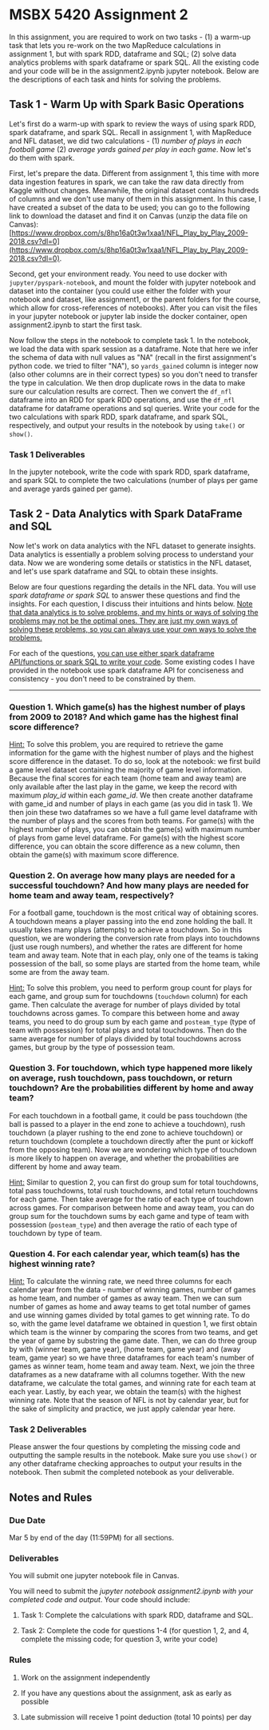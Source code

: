 # MSBX 5420 Assignment 2

In this assignment, you are required to work on two tasks - (1) a warm-up task that lets you re-work on the two MapReduce calculations in assignment 1, but with spark RDD, dataframe and SQL; (2) solve data analytics problems with spark dataframe or spark SQL. All the existing code and your code will be in the assignment2.ipynb jupyter notebook. Below are the descriptions of each task and hints for solving the problems.

## Task 1 - Warm Up with Spark Basic Operations

Let's first do a warm-up with spark to review the ways of using spark RDD, spark dataframe, and spark SQL. Recall in assignment 1, with MapReduce and NFL dataset, we did two calculations - (1) *number of plays in each football game* (2) *average yards gained per play in each game*. Now let's do them with spark.

First, let's prepare the data. Different from assignment 1, this time with more data ingestion features in spark, we can take the raw data directly from Kaggle without changes. Meanwhile, the original dataset contains hundreds of columns and we don't use many of them in this assignment. In this case, I have created a subset of the data to be used; you can go to the following link to download the dataset and find it on Canvas (unzip the data file on Canvas): [https://www.dropbox.com/s/8hp16a0t3w1xaa1/NFL_Play_by_Play_2009-2018.csv?dl=0](https://www.dropbox.com/s/8hp16a0t3w1xaa1/NFL_Play_by_Play_2009-2018.csv?dl=0).

Second, get your environment ready. You need to use docker with `jupyter/pyspark-notebook`, and mount the folder with jupyter notebook and dataset into the container (you could use either the folder with your notebook and dataset, like assignment1, or the parent folders for the course, which allow for cross-references of notebooks). After you can visit the files in your jupyter notebook or jupyter lab inside the docker container, open assignment2.ipynb to start the first task.

Now follow the steps in the notebook to complete task 1. In the notebook, we load the data with spark session as a dataframe. Note that here we infer the schema of data with null values as "NA" (recall in the first assignment's python code. we tried to filter "NA"), so `yards_gained` column is integer now (also other columns are in their correct types) so you don't need to transfer the type in calculation. We then drop duplicate rows in the data to make sure our calculation results are correct. Then we convert the `df_nfl` dataframe into an RDD for spark RDD operations, and use the `df_nfl` dataframe for dataframe operations and sql queries. Write your code for the two calculations with spark RDD, spark dataframe, and spark SQL, respectively, and output your results in the notebook by using `take()` or `show()`.

### Task 1 Deliverables

In the jupyter notebook, write the code with spark RDD, spark dataframe, and spark SQL to complete the two calculations (number of plays per game and average yards gained per game).

## Task 2 - Data Analytics with Spark DataFrame and SQL

Now let's work on data analytics with the NFL dataset to generate insights. Data analytics is essentially a problem solving process to understand your data. Now we are wondering some details or statistics in the NFL dataset, and let's use spark dataframe and SQL to obtain these insights.

Below are four questions regarding the details in the NFL data. You will use *spark dataframe or spark SQL* to answer these questions and find the insights. For each question, I discuss their intuitions and hints below. <u>Note that data analytics is to solve problems, and my hints or ways of solving the problems may not be the optimal ones. They are just my own ways of solving these problems, so you can always use your own ways to solve the problems.</u>

For each of the questions, <u>you can use either spark dataframe API/functions or spark SQL to write your code</u>. Some existing codes I have provided in the notebook use spark dataframe API for conciseness and consistency - you don't need to be constrained by them.

------

### Question 1. Which game(s) has the highest number of plays from 2009 to 2018? And which game has the highest final score difference?

<u>Hint:</u> To solve this problem, you are required to retrieve the game information for the game with the highest number of plays and the highest score difference in the dataset. To do so, look at the notebook: we first build a game level dataset containing the majority of game level information. Because the final scores for each team (home team and away team) are only available after the last play in the game, we keep the record with maximum *play_id* within each *game_id*. We then create another dataframe with game_id and number of plays in each game (as you did in task 1). We then join these two dataframes so we have a full game level dataframe with the number of plays and the scores from both teams. For game(s) with the highest number of plays, you can obtain the game(s) with maximum number of plays from game level dataframe. For game(s) with the highest score difference, you can obtain the score difference as a new column, then obtain the game(s) with maximum score difference.

### Question 2. On average how many plays are needed for a successful touchdown? And how many plays are needed for home team and away team, respectively?

For a football game, touchdown is the most critical way of obtaining scores. A touchdown means a player passing into the end zone holding the ball. It usually takes many plays (attempts) to achieve a touchdown. So in this question, we are wondering the conversion rate from plays into touchdowns (just use rough numbers), and whether the rates are different for home team and away team. Note that in each play, only one of the teams is taking possession of the ball, so some plays are started from the home team, while some are from the away team.

<u>Hint:</u> To solve this problem, you need to perform group count for plays for each game, and group sum for touchdowns (`touchdown` column) for each game. Then calculate the average for number of plays divided by total touchdowns across games. To compare this between home and away teams, you need to do group sum by each game and `posteam_type` (type of team with possession) for total plays and total touchdowns. Then do the same average for number of plays divided by total touchdowns across games, but group by the type of possession team.

### Question 3. For touchdown, which type happened more likely on average, rush touchdown, pass touchdown, or return touchdown? Are the probabilities different by home and away team?

For each touchdown in a football game, it could be pass touchdown (the ball is passed to a player in the end zone to achieve a touchdown), rush touchdown (a player rushing to the end zone to achieve touchdown) or return touchdown (complete a touchdown directly after the punt or kickoff from the opposing team). Now we are wondering which type of touchdown is more likely to happen on average, and whether the probabilities are different by home and away team.

<u>Hint:</u> Similar to question 2, you can first do group sum for total touchdowns, total pass touchdowns, total rush touchdowns, and total return touchdowns for each game. Then take average for the ratio of each type of touchdown across games. For comparison between home and away team, you can do group sum for the touchdown sums by each game and type of team with possession (`posteam_type`) and then average the ratio of each type of touchdown by type of team.

### Question 4. For each calendar year, which team(s) has the highest winning rate?

<u>Hint:</u> To calculate the winning rate, we need three columns for each calendar year from the data - number of winning games, number of games as home team, and number of games as away team. Then we can sum number of games as home and away teams to get total number of games and use winning games divided by total games to get winning rate. To do so, with the game level dataframe we obtained in question 1, we first obtain which team is the winner by comparing the scores from two teams, and get the year of game by substring the game date. Then, we can do three group by with (winner team, game year), (home team, game year) and (away team, game year) so we have three dataframes for each team's number of games as winner team, home team and away team. Next, we join the three dataframes as a new dataframe with all columns together. With the new dataframe, we calculate the total games, and winning rate for each team at each year. Lastly, by each year, we obtain the team(s) with the highest winning rate. Note that the season of NFL is not by calendar year, but for the sake of simplicity and practice, we just apply calendar year here.

### Task 2 Deliverables

Please answer the four questions by completing the missing code and outputting the sample results in the notebook. Make sure you use `show()` or any other dataframe checking approaches to output your results in the notebook. Then submit the completed notebook as your deliverable.

## Notes and Rules

### Due Date

Mar 5 by end of the day (11:59PM) for all sections.

### Deliverables

You will submit one jupyter notebook file in Canvas.

You will need to submit the *jupyter notebook assignment2.ipynb with your completed code and output*. Your code should include:

1. Task 1: Complete the calculations with spark RDD, dataframe and SQL.

2. Task 2: Complete the code for questions 1-4 (for question 1, 2, and 4, complete the missing code; for question 3, write your code)

### Rules

1. Work on the assignment independently

2. If you have any questions about the assignment, ask as early as possible

3. Late submission will receive 1 point deduction (total 10 points) per day
